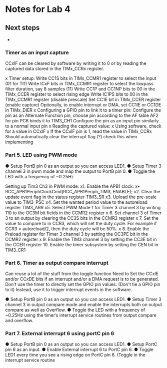 # Notes for Lab 4

## Next steps
 - 


### Timer as an input capture

CCxIF can be cleared by software by writing it to 0 or by reading the captured data stored in the TIMx_CCRx register. 

x Timer setup:
    Write CC1S bits in TIMx_CCMR1 register to select the input (01 for TI1) 
    Write ICxF bits in TIMx_CCMR1 register to select the lowpass filter duration, say 8 samples (11)
    Write CC1P and CC1NP bits to 00 in the TIMx_CCER register to select rising edge
    Write IC1PS bits to 00 in the TIMx_CCMR1 register (disable prescale)
    Set CC1E bit in TIMx_CCER register (enable capture)
    Optionally, to enable interrupt or DMA, set CC1IE or CC1DE in TIMx_DIER 
x Configuring a GPIO pin to link it to a timer pin:
    Configure the pin as an Alternate Function pin, choose pin according to the AF table
        AF2 for pin PC6 binds it to TIM3_CH1
    Configure the pin as an input pin similarly to a normal input pin
x Reading the captured value:
    x Using software, check for a value in CCxIF
    x If the CCxIF pin is 1, read the value in TIMx_CCRx
        Should automatically clear the interrupt flag (?) check this when implementing

### Part 5. LED using PWM mode
● Setup PortB pin 0 as an output so you can access LED1.
● Setup Timer 3 channel 3 in pwm mode and map the output to PortB pin 0.
● Toggle the LED with a frequency of ~0.25Hz

Setting up Tim3 Ch3 in PWM mode:
x1. Enable the APB1 clock:
x• RCC_APB1PeriphClockCmd(RCC_APB1Periph_TIM3, ENABLE);
x2. Clear the update event flag in the status register TIM3_SR
x3. Upload the pre-scale value to TIM3_PSC
x4. Set the wanted period value to the autoreload register TIM3_ARR
x5. Select PWM Mode 1 for Timer 3 channel 3 by writing 110 to the OC3M bit fields in the CCMR2 register
x 6. Set channel 3 of Timer 3 to an output by clearing the CC3S bits in the CCMR2 register
x 7. Set the value to compare to in CCR3, which will set the duty cycle. For example if CCR3 = autoreload/2, then the duty cycle will be
50%.
x 8. Enable the Preload register for Timer 3 channel 3 by setting the OC3PE bit in the CCMR2 register
x 9. Enable the TIM3 channel 3 by setting the CC3E bit in the CCER register
10. Enable the timer subsystem by setting the CEN bit in TIM3_CR1


### Part 6. Timer as output compare interrupt

Can reuse a lot of the stuff from the toggle function
Need to Set the CCxIE and/or CCxDE bits if an interrupt and/or a DMA request is to be
generated.
Don't use the timer to directly set the GPIO pin values. (Don't tie a GPIO pin to it)
Instead, use it to trigger interrupt events in the software.

● Setup PortB pin 0 as an output so you can access LED1.
● Setup Timer 3 channel 3 in output compare mode and enable the interrupts both
on output compare as well as Overflow.
● Toggle the LED with a frequency of ~0.25Hz using the timer’s interrupt service
routines from output compare and overflow.


### Part 7. External interrupt 6 using portC pin 6
● Setup PortB pin 0 as an output so you can access LED1.
● Setup PortC pin 6 as an input.
● Enable External interrupt 6 to PortC pin 6.
● Toggle LED1 every time you see a rising edge on PortC pin 6. (Toggle in the
interrupt service routine


